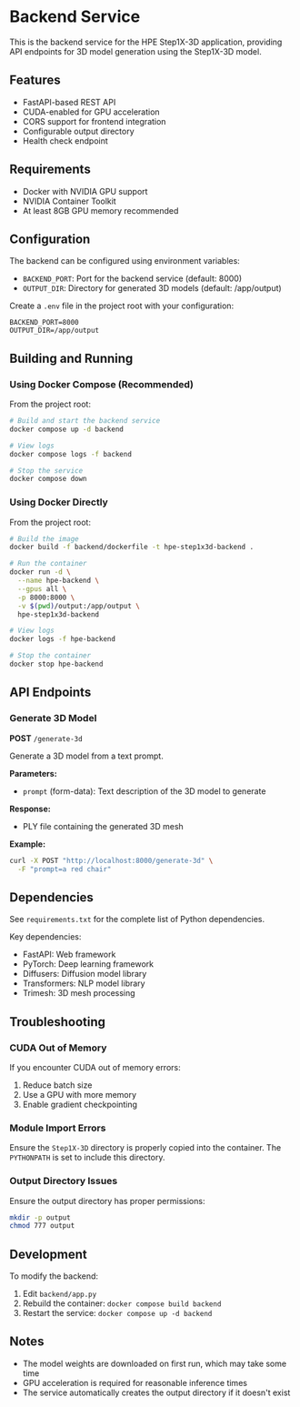 # Backend Service

This is the backend service for the HPE Step1X-3D application, providing API endpoints for 3D model generation using the Step1X-3D model.

## Features

- FastAPI-based REST API
- CUDA-enabled for GPU acceleration
- CORS support for frontend integration
- Configurable output directory
- Health check endpoint

## Requirements

- Docker with NVIDIA GPU support
- NVIDIA Container Toolkit
- At least 8GB GPU memory recommended

## Configuration

The backend can be configured using environment variables:

- `BACKEND_PORT`: Port for the backend service (default: 8000)
- `OUTPUT_DIR`: Directory for generated 3D models (default: /app/output)

Create a `.env` file in the project root with your configuration:

```env
BACKEND_PORT=8000
OUTPUT_DIR=/app/output
```

## Building and Running

### Using Docker Compose (Recommended)

From the project root:

```bash
# Build and start the backend service
docker compose up -d backend

# View logs
docker compose logs -f backend

# Stop the service
docker compose down
```

### Using Docker Directly

From the project root:

```bash
# Build the image
docker build -f backend/dockerfile -t hpe-step1x3d-backend .

# Run the container
docker run -d \
  --name hpe-backend \
  --gpus all \
  -p 8000:8000 \
  -v $(pwd)/output:/app/output \
  hpe-step1x3d-backend

# View logs
docker logs -f hpe-backend

# Stop the container
docker stop hpe-backend
```

## API Endpoints

### Generate 3D Model

**POST** `/generate-3d`

Generate a 3D model from a text prompt.

**Parameters:**
- `prompt` (form-data): Text description of the 3D model to generate

**Response:**
- PLY file containing the generated 3D mesh

**Example:**

```bash
curl -X POST "http://localhost:8000/generate-3d" \
  -F "prompt=a red chair"
```

## Dependencies

See `requirements.txt` for the complete list of Python dependencies.

Key dependencies:
- FastAPI: Web framework
- PyTorch: Deep learning framework
- Diffusers: Diffusion model library
- Transformers: NLP model library
- Trimesh: 3D mesh processing

## Troubleshooting

### CUDA Out of Memory

If you encounter CUDA out of memory errors:
1. Reduce batch size
2. Use a GPU with more memory
3. Enable gradient checkpointing

### Module Import Errors

Ensure the `Step1X-3D` directory is properly copied into the container. The `PYTHONPATH` is set to include this directory.

### Output Directory Issues

Ensure the output directory has proper permissions:
```bash
mkdir -p output
chmod 777 output
```

## Development

To modify the backend:

1. Edit `backend/app.py`
2. Rebuild the container: `docker compose build backend`
3. Restart the service: `docker compose up -d backend`

## Notes

- The model weights are downloaded on first run, which may take some time
- GPU acceleration is required for reasonable inference times
- The service automatically creates the output directory if it doesn't exist

